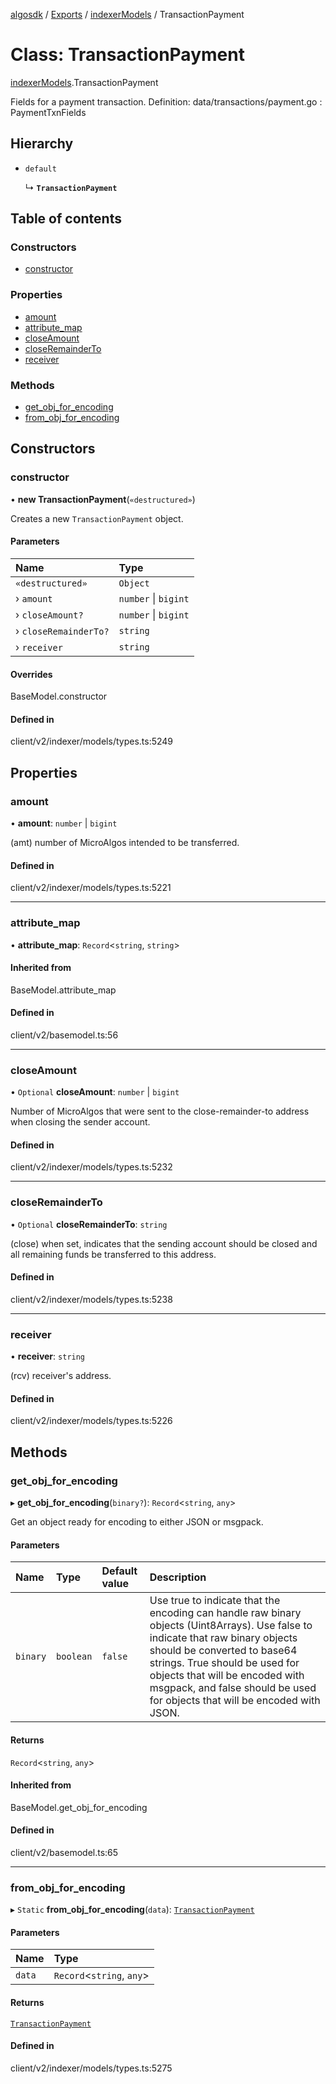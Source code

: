 [algosdk](../README.md) / [Exports](../modules.md) / [indexerModels](../modules/indexerModels.md) / TransactionPayment

# Class: TransactionPayment

[indexerModels](../modules/indexerModels.md).TransactionPayment

Fields for a payment transaction.
Definition:
data/transactions/payment.go : PaymentTxnFields

## Hierarchy

- `default`

  ↳ **`TransactionPayment`**

## Table of contents

### Constructors

- [constructor](indexerModels.TransactionPayment.md#constructor)

### Properties

- [amount](indexerModels.TransactionPayment.md#amount)
- [attribute\_map](indexerModels.TransactionPayment.md#attribute_map)
- [closeAmount](indexerModels.TransactionPayment.md#closeamount)
- [closeRemainderTo](indexerModels.TransactionPayment.md#closeremainderto)
- [receiver](indexerModels.TransactionPayment.md#receiver)

### Methods

- [get\_obj\_for\_encoding](indexerModels.TransactionPayment.md#get_obj_for_encoding)
- [from\_obj\_for\_encoding](indexerModels.TransactionPayment.md#from_obj_for_encoding)

## Constructors

### constructor

• **new TransactionPayment**(`«destructured»`)

Creates a new `TransactionPayment` object.

#### Parameters

| Name | Type |
| :------ | :------ |
| `«destructured»` | `Object` |
| › `amount` | `number` \| `bigint` |
| › `closeAmount?` | `number` \| `bigint` |
| › `closeRemainderTo?` | `string` |
| › `receiver` | `string` |

#### Overrides

BaseModel.constructor

#### Defined in

client/v2/indexer/models/types.ts:5249

## Properties

### amount

• **amount**: `number` \| `bigint`

(amt) number of MicroAlgos intended to be transferred.

#### Defined in

client/v2/indexer/models/types.ts:5221

___

### attribute\_map

• **attribute\_map**: `Record`\<`string`, `string`\>

#### Inherited from

BaseModel.attribute\_map

#### Defined in

client/v2/basemodel.ts:56

___

### closeAmount

• `Optional` **closeAmount**: `number` \| `bigint`

Number of MicroAlgos that were sent to the close-remainder-to address when
closing the sender account.

#### Defined in

client/v2/indexer/models/types.ts:5232

___

### closeRemainderTo

• `Optional` **closeRemainderTo**: `string`

(close) when set, indicates that the sending account should be closed and all
remaining funds be transferred to this address.

#### Defined in

client/v2/indexer/models/types.ts:5238

___

### receiver

• **receiver**: `string`

(rcv) receiver's address.

#### Defined in

client/v2/indexer/models/types.ts:5226

## Methods

### get\_obj\_for\_encoding

▸ **get_obj_for_encoding**(`binary?`): `Record`\<`string`, `any`\>

Get an object ready for encoding to either JSON or msgpack.

#### Parameters

| Name | Type | Default value | Description |
| :------ | :------ | :------ | :------ |
| `binary` | `boolean` | `false` | Use true to indicate that the encoding can handle raw binary objects (Uint8Arrays). Use false to indicate that raw binary objects should be converted to base64 strings. True should be used for objects that will be encoded with msgpack, and false should be used for objects that will be encoded with JSON. |

#### Returns

`Record`\<`string`, `any`\>

#### Inherited from

BaseModel.get\_obj\_for\_encoding

#### Defined in

client/v2/basemodel.ts:65

___

### from\_obj\_for\_encoding

▸ `Static` **from_obj_for_encoding**(`data`): [`TransactionPayment`](indexerModels.TransactionPayment.md)

#### Parameters

| Name | Type |
| :------ | :------ |
| `data` | `Record`\<`string`, `any`\> |

#### Returns

[`TransactionPayment`](indexerModels.TransactionPayment.md)

#### Defined in

client/v2/indexer/models/types.ts:5275
